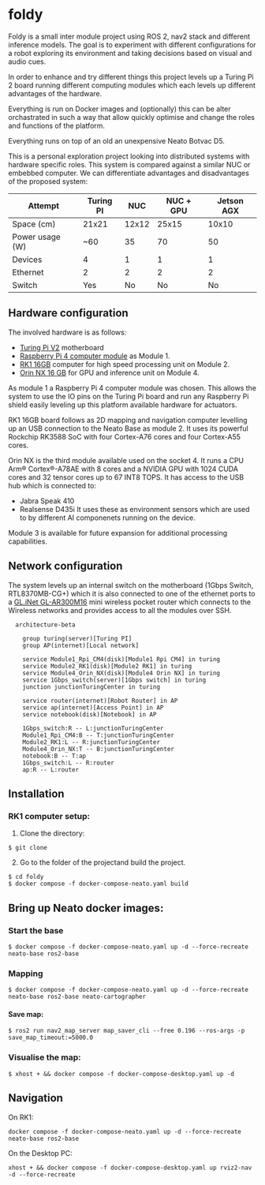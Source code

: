 # foldy

Foldy is a small inter module project using ROS 2, nav2 stack and different inference models. The goal is to experiment with different configurations for a robot exploring its environment and taking decisions based on visual and audio cues.

In order to enhance and try different things this project levels up a Turing Pi 2 board running different computing modules which each levels up different advantages of the hardware.

Everything is run on Docker images and (optionally) this can be alter orchastrated in such a way that allow quickly optimise and change the roles and functions of the platform.

Everything runs on top of an old an unexpensive Neato Botvac D5.

This is a personal exploration project looking into distributed systems with hardware specific roles. This system is compared against a similar NUC or embebbed computer. We can differentiate advantages and disadvantages of the proposed system:

Attempt | Turing PI | NUC | NUC + GPU | Jetson AGX |
--- | --- | --- | --- | --- |
Space (cm) | 21x21 | 12x12 | 25x15 | 10x10 |
Power usage (W) | ~60 | 35 | 70 | 50 |
Devices | 4 | 1 | 1 | 1 |
Ethernet | 2 | 2 | 2 | 2 |
Switch | Yes | No | No | No |


## Hardware configuration

The involved hardware is as follows:

- [Turing Pi V2](https://docs.turingpi.com/docs/turing-pi2-intro) motherboard
- [Raspberry Pi 4 computer module](https://www.raspberrypi.com/products/compute-module-4/) as Module 1.
- [RK1 16GB](https://turingpi.com/product/turing-rk1/?attribute_ram=8+GB) computer for high speed processing unit on Module 2.
- [Orin NX 16 GB](https://www.nvidia.com/es-la/autonomous-machines/embedded-systems/jetson-orin/) for GPU and inference unit on Module 4.

As module 1 a Raspberry Pi 4 computer module was chosen. This allows the system to use the IO pins on the Turing Pi board and run any Raspberry Pi shield easily leveling up this platform available hardware for actuators.

RK1 16GB board follows as 2D mapping and navigation computer levelling up an USB connection to the Neato Base as module 2. It uses its powerful Rockchip RK3588 SoC with four Cortex-A76 cores and four Cortex-A55 cores.

Orin NX is the third module available used on the socket 4. It runs a CPU Arm® Cortex®-A78AE with 8 cores and a NVIDIA GPU with 1024 CUDA cores and 32 tensor cores up to 67 INT8 TOPS. It has access to the USB hub which is connected to:
- Jabra Speak 410
- Realsense D435i
It uses these as environment sensors which are used to by different AI componenets running on the device.

Module 3 is available for future expansion for additional processing capabilities.

## Network configuration

The system levels up an internal switch on the motherboard (1Gbps Switch, RTL8370MB-CG+) which it is also connected to one of the ethernet ports to a [GL.iNet GL-AR300M16](https://store.gl-inet.com/products/gl-ar300m16-mini-smart-router?variant=39350896787550) mini wireless pocket router which connects to the Wireless networks and provides access to all the modules over SSH.


```mermaid
  architecture-beta

    group turing(server)[Turing PI]
    group AP(internet)[Local network]
    
    service Module1_Rpi_CM4(disk)[Module1 Rpi CM4] in turing
    service Module2_RK1(disk)[Module2 RK1] in turing
    service Module4_Orin_NX(disk)[Module4 Orin NX] in turing
    service 1Gbps_switch(server)[1Gbps switch] in turing
    junction junctionTuringCenter in turing

    service router(internet)[Robot Router] in AP
    service ap(internet)[Access Point] in AP
    service notebook(disk)[Notebook] in AP

    1Gbps_switch:R -- L:junctionTuringCenter
    Module1_Rpi_CM4:B -- T:junctionTuringCenter
    Module2_RK1:L -- R:junctionTuringCenter
    Module4_Orin_NX:T -- B:junctionTuringCenter
    notebook:B -- T:ap
    1Gbps_switch:L -- R:router
    ap:R -- L:router
```

## Installation

### RK1 computer setup:

1) Clone the directory:
```
$ git clone 
```

2) Go to the folder of the projectand build the project.
```
$ cd foldy
$ docker compose -f docker-compose-neato.yaml build
```

## Bring up Neato docker images:

### Start the base
```
$ docker compose -f docker-compose-neato.yaml up -d --force-recreate neato-base ros2-base
```

### Mapping
```
$ docker compose -f docker-compose-neato.yaml up -d --force-recreate neato-base ros2-base neato-cartographer
```

#### Save map:
```
$ ros2 run nav2_map_server map_saver_cli --free 0.196 --ros-args -p save_map_timeout:=5000.0
```

### Visualise the map:
```
$ xhost + && docker compose -f docker-compose-desktop.yaml up -d
```

## Navigation

On RK1:
```
docker compose -f docker-compose-neato.yaml up -d --force-recreate neato-base ros2-base
```

On the Desktop PC:
```
xhost + && docker compose -f docker-compose-desktop.yaml up rviz2-nav -d --force-recreate
```